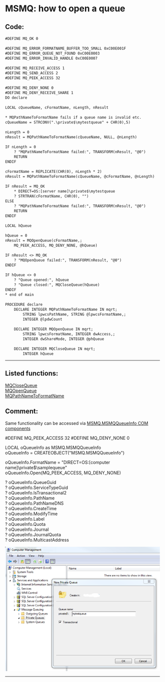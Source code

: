 <link rel="stylesheet" type="text/css" href="../css/win32api.css">  
<link rel="stylesheet" href="https://cdnjs.cloudflare.com/ajax/libs/font-awesome/4.7.0/css/font-awesome.min.css">

# MSMQ: how to open a queue

## Code:
```foxpro  
#DEFINE MQ_OK 0

#DEFINE MQ_ERROR_FORMATNAME_BUFFER_TOO_SMALL 0xC00E001F
#DEFINE MQ_ERROR_QUEUE_NOT_FOUND 0xC00E0003
#DEFINE MQ_ERROR_INVALID_HANDLE 0xC00E0007

#DEFINE MQ_RECEIVE_ACCESS 1
#DEFINE MQ_SEND_ACCESS 2
#DEFINE MQ_PEEK_ACCESS 32

#DEFINE MQ_DENY_NONE 0
#DEFINE MQ_DENY_RECEIVE_SHARE 1
DO declare

LOCAL cQueueName, cFormatName, nLength, nResult

* MQPathNameToFormatName fails if a queue name is invalid etc.
cQueueName = STRCONV(".\private$\mytestqueue" + CHR(0),5)

nLength = 0
nResult = MQPathNameToFormatName(cQueueName, NULL, @nLength)

IF nLength = 0
	? "MQPathNameToFormatName failed:", TRANSFORM(nResult, "@0")
	RETURN
ENDIF

cFormatName = REPLICATE(CHR(0), nLength * 2)
nResult = MQPathNameToFormatName(cQueueName, @cFormatName, @nLength)

IF nResult = MQ_OK
	* DIRECT=OS:[server name]\private$\mytestqueue
	? STRTRAN(cFormatName, CHR(0), "")
ELSE
	? "MQPathNameToFormatName failed:", TRANSFORM(nResult, "@0")
	RETURN
ENDIF

LOCAL hQueue

hQueue = 0
nResult = MQOpenQueue(cFormatName,;
	MQ_PEEK_ACCESS, MQ_DENY_NONE, @hQueue)

IF nResult <> MQ_OK
	? "MQOpenQueue failed:", TRANSFORM(nResult, "@0")
ENDIF

IF hQueue <> 0
	? "Queue opened:", hQueue
	? "Queue closed:", MQCloseQueue(hQueue)
ENDIF
* end of main

PROCEDURE declare
	DECLARE INTEGER MQPathNameToFormatName IN mqrt;
		STRING lpwcsPathName, STRING @lpwcsFormatName,;	
		INTEGER @lpdwCount

	DECLARE INTEGER MQOpenQueue IN mqrt;
		STRING lpwcsFormatName, INTEGER dwAccess,;
		INTEGER dwShareMode, INTEGER @phQueue

	DECLARE INTEGER MQCloseQueue IN mqrt;
		INTEGER hQueue  
```  
***  


## Listed functions:
[MQCloseQueue](../libraries/mqrt/MQCloseQueue.md)  
[MQOpenQueue](../libraries/mqrt/MQOpenQueue.md)  
[MQPathNameToFormatName](../libraries/mqrt/MQPathNameToFormatName.md)  

## Comment:
Same functionality can be accessed via <a href="https://msdn.microsoft.com/en-us/library/ms704064(v=vs.85).aspx">MSMQ.MSMQQueueInfo COM components</a>  
  
<div class="precode">#DEFINE MQ_PEEK_ACCESS 32  
#DEFINE MQ_DENY_NONE 0  
  
LOCAL oQueueInfo as MSMQ.MSMQQueueInfo  
oQueueInfo = CREATEOBJECT("MSMQ.MSMQQueueInfo")  
  
oQueueInfo.FormatName = "DIRECT=OS:[computer name]\private$\samplequeue"  
oQueueInfo.Open(MQ_PEEK_ACCESS, MQ_DENY_NONE)  
  
? oQueueInfo.QueueGuid  
? oQueueInfo.ServiceTypeGuid  
? oQueueInfo.IsTransactional2  
? oQueueInfo.PathName  
? oQueueInfo.PathNameDNS  
? oQueueInfo.CreateTime  
? oQueueInfo.ModifyTime  
? oQueueInfo.Label  
? oQueueInfo.Quota  
? oQueueInfo.Journal  
? oQueueInfo.JournalQuota  
? oQueueInfo.MulticastAddress  
  
</div>  
<img src="images/msmq_new_queue.png" width="540">  
  
***  

